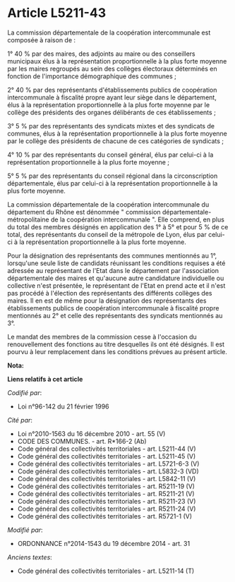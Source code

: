 # Article L5211-43

La commission départementale de la coopération intercommunale est composée à raison de : 

1° 40 % par des maires, des adjoints au maire ou des conseillers municipaux élus à la représentation proportionnelle à la
plus forte moyenne par les maires regroupés au sein des collèges électoraux déterminés en fonction de l'importance
démographique des communes ; 

2° 40 % par des représentants d'établissements publics de coopération intercommunale à fiscalité propre ayant leur siège dans
le département, élus à la représentation proportionnelle à la plus forte moyenne par le collège des présidents des organes
délibérants de ces établissements ;

3° 5 % par des représentants des syndicats mixtes et des syndicats de communes, élus à la représentation proportionnelle à la
plus forte moyenne par le collège des présidents de chacune de ces catégories de syndicats ; 

4° 10 % par des représentants du conseil général, élus par celui-ci à la représentation proportionnelle à la plus forte
moyenne ; 

5° 5 % par des représentants du conseil régional dans la circonscription départementale, élus par celui-ci à la
représentation proportionnelle à la plus forte moyenne.

La commission départementale de la coopération intercommunale du département du Rhône est dénommée  "   commission
départementale-métropolitaine de la coopération intercommunale ". Elle comprend, en plus du total des membres désignés en
application des 1° à 5° et pour 5 % de ce total, des représentants du conseil de la métropole de Lyon, élus par celui-ci à la
représentation proportionnelle à la plus forte moyenne.

Pour la désignation des représentants des communes mentionnés au 1°, lorsqu'une seule liste de candidats réunissant les
conditions requises a été adressée au représentant de l'Etat dans le département par l'association départementale des maires
et qu'aucune autre candidature individuelle ou collective n'est présentée, le représentant de l'Etat en prend acte et il
n'est pas procédé à l'élection des représentants des différents collèges des maires. Il en est de même pour la désignation
des représentants des établissements publics de coopération intercommunale à fiscalité propre mentionnés au 2° et celle des
représentants des syndicats mentionnés au 3°.

Le mandat des membres de la commission cesse à l'occasion du renouvellement des fonctions au titre desquelles ils ont été
désignés. Il est pourvu à leur remplacement dans les conditions prévues au présent article.

**Nota:**



**Liens relatifs à cet article**

_Codifié par_:

  - Loi n°96-142 du 21 février 1996

_Cité par_:

  - Loi n°2010-1563 du 16 décembre 2010 - art. 55 (V)
  - CODE DES COMMUNES. - art. R*166-2 (Ab)
  - Code général des collectivités territoriales - art. L5211-44 (V)
  - Code général des collectivités territoriales - art. L5211-45 (V)
  - Code général des collectivités territoriales - art. L5721-6-3 (V)
  - Code général des collectivités territoriales - art. L5832-3 (VD)
  - Code général des collectivités territoriales - art. L5842-11 (V)
  - Code général des collectivités territoriales - art. R5211-19 (V)
  - Code général des collectivités territoriales - art. R5211-21 (V)
  - Code général des collectivités territoriales - art. R5211-23 (V)
  - Code général des collectivités territoriales - art. R5211-24 (V)
  - Code général des collectivités territoriales - art. R5721-1 (V)

_Modifié par_:

  - ORDONNANCE n°2014-1543 du 19 décembre 2014 - art. 31

_Anciens textes_:

  - Code général des collectivités territoriales - art. L5211-14 (T)
